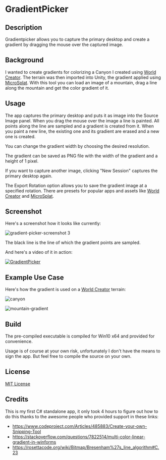 # GradientPicker

## Description

Gradientpicker allows you to capture the primary desktop and create a gradient by dragging the mouse over the captured image.

## Background

I wanted to create gradients for colorizing a Canyon I created using [World Creator](https://www.world-creator.com/). The terrain was then imported into Unity, the gradient applied using [MicroSplat](https://assetstore.unity.com/packages/tools/terrain/microsplat-global-texturing-96482). With this tool you can load an image of a mountain, drag a line along the mountain and get the color gradient of it.

## Usage

The app captures the primary desktop and puts it as image into the Source Image panel. When you drag the mouse over the image a line is painted. All points along the line are sampled and a gradient is created from it. When you paint a new line, the existing one and its gradient are erased and a new one is created.

You can change the gradient width by choosing the desired resolution.

The gradient can be saved as PNG file with the width of the gradient and a height of 1 pixel.

If you want to capture another image, clicking "New Session" captures the primary desktop again.

The Export Rotation option allows you to save the gradient image at a specified rotation. There are presets for popular apps and assets like [World Creator](https://www.world-creator.com/) and [MicroSplat](https://assetstore.unity.com/packages/tools/terrain/microsplat-global-texturing-96482).

## Screenshot

Here's a screenshot how it looks like currently:

![gradient-picker-screenshot 3](https://user-images.githubusercontent.com/10963432/68915105-0b3d2480-0761-11ea-9064-29d6cd29a400.jpg)

The black line is the line of which the gradient points are sampled.

And here's a video of it in action:

[![GradientPicker](https://img.youtube.com/vi/lhgxTnwMreg/0.jpg)](https://www.youtube.com/watch?v=lhgxTnwMreg)


## Example Use Case

Here's how the gradient is used on a [World Creator](https://www.world-creator.com/) terrain:

![canyon](https://user-images.githubusercontent.com/10963432/61181820-819f0e00-a62b-11e9-9bf2-25c9fe3ae0b3.jpg)

![mountain-gradient](https://user-images.githubusercontent.com/10963432/61183684-5ffe5080-a644-11e9-9ff1-96c1c547916d.jpg)

## Build

The pre-compiled executable is compiled for Win10 x64 and provided for convenience. 

Usage is of course at your own risk, unfortunately I don't have the means to sign the app. But feel free to compile the source on your own.

## License

[MIT License](https://github.com/Roland09/GradientPicker/blob/master/LICENSE)

## Credits

This is my first C# standalone app, it only took 4 hours to figure out how to do this thanks to the awesome people who provided support in these links:

- https://www.codeproject.com/Articles/485883/Create-your-own-Snipping-Tool
- https://stackoverflow.com/questions/7822514/multi-color-linear-gradient-in-winforms
- https://rosettacode.org/wiki/Bitmap/Bresenham%27s_line_algorithm#C.23



